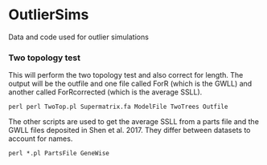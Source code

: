 # OutlierSims
Data and code used for outlier simulations


### Two topology test
This will perform the two topology test and also correct for length. The output will be the outfile and one file called ForR (which is the GWLL) and another called ForRcorrected (which is the average SSLL).

```perl perl TwoTop.pl Supermatrix.fa ModelFile TwoTrees Outfile```

The other scripts are used to get the average SSLL from a parts file and the GWLL files deposited in Shen et al. 2017. They differ between datasets to account for names. 

```perl *.pl PartsFile GeneWise```
